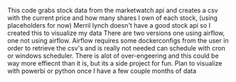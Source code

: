 This code grabs stock data from the marketwatch api and creates a csv with the current price and how many shares I own of each stock, (using placeholders for now) Merril lynch doesn't have a good stock api so I created this to visualize my data
There are two versions one using airflow, one not using airflow. Airflow requires some dockerconfigs from the user in order to retrieve the csv's and is really not needed can schedule with cron or windows scheduler. 
There is alot of  over-engeering and this could be way more effiecnt than it is, but its a side project for fun.
Plan to visualize with powerbi or python once I have a few couple months of data